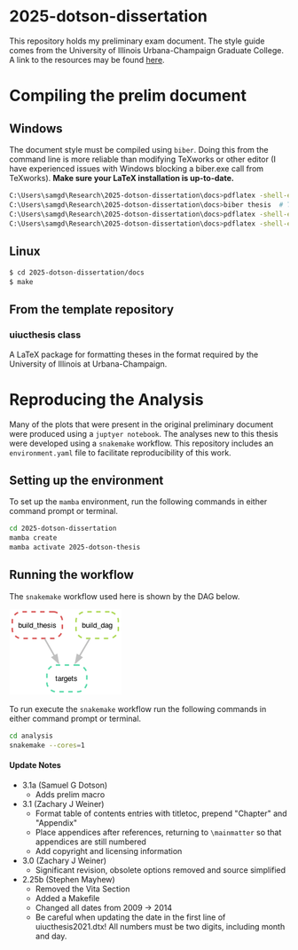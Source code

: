 
# 2025-dotson-dissertation

This repository holds my preliminary exam document. The style guide comes from the University of Illinois Urbana-Champaign Graduate College. A link to the resources may be found [here](https://grad.illinois.edu/thesis/format).

# Compiling the prelim document

## Windows
The document style must be compiled using `biber`. Doing this from the command line is more reliable than modifying TeXworks or other editor (I have experienced issues with Windows blocking a biber.exe call from TeXworks). **Make sure your LaTeX installation is up-to-date.**

```bash
C:\Users\samgd\Research\2025-dotson-dissertation\docs>pdflatex -shell-escape thesis.tex
C:\Users\samgd\Research\2025-dotson-dissertation\docs>biber thesis  # This is not a typo. Do not include a file extension.
C:\Users\samgd\Research\2025-dotson-dissertation\docs>pdflatex -shell-escape thesis.tex
C:\Users\samgd\Research\2025-dotson-dissertation\docs>pdflatex -shell-escape thesis.tex
```

## Linux

```bash
$ cd 2025-dotson-dissertation/docs
$ make
```

## From the template repository
### uiucthesis class

A LaTeX package for formatting theses in the format required by the University of Illinois at Urbana-Champaign.


# Reproducing the Analysis

Many of the plots that were present in the original preliminary document were produced using a `juptyer notebook`. The analyses new to this thesis were developed using a `snakemake` workflow. This repository includes an `environment.yaml` file to facilitate reproducibility of this work.

## Setting up the environment

To set up the `mamba` environment, run the following commands in either command prompt or terminal.

```bash
cd 2025-dotson-dissertation
mamba create
mamba activate 2025-dotson-thesis
```

## Running the workflow

The `snakemake` workflow used here is shown by the DAG below.

![dag](analysis/dag.png)

To run execute the `snakemake` workflow run the following commands in either command prompt or terminal.

```bash
cd analysis
snakemake --cores=1
```

#### Update Notes

- 3.1a (Samuel G Dotson)
  * Adds prelim macro
- 3.1 (Zachary J Weiner)
  * Format table of contents entries with titletoc, prepend "Chapter" and "Appendix"
  * Place appendices after references, returning to `\mainmatter` so that appendices are still numbered
  * Add copyright and licensing information
- 3.0 (Zachary J Weiner)
  * Significant revision, obsolete options removed and source simplified
- 2.25b (Stephen Mayhew)
  * Removed the Vita Section
  * Added a Makefile
  * Changed all dates from 2009 -> 2014
  * Be careful when updating the date in the first line of uiucthesis2021.dtx! All numbers must be two digits, including month and day.
